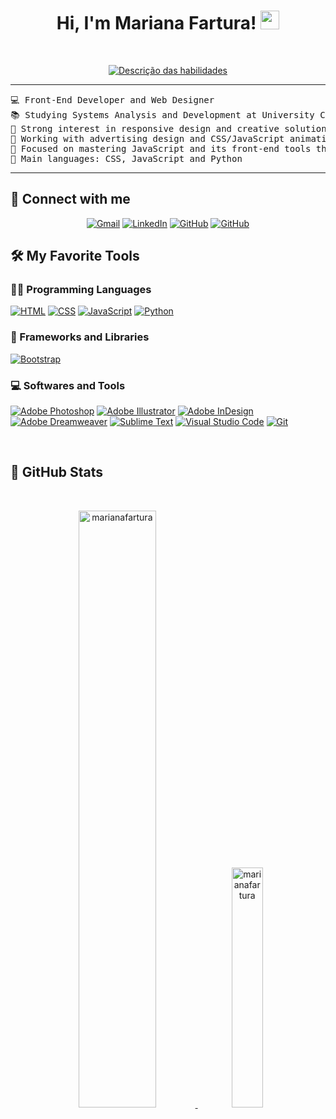 <h1 align="center">
Hi, I'm Mariana Fartura!
	<a href="https://github.com/marianafartura" target="_self">
		<img src="https://media.giphy.com/media/hvRJCLFzcasrR4ia7z/giphy.gif" width="30">
	</a>
</h1>
<br/>
<p align="center">
	<a href="https://github.com/marianafartura">
<img src="https://readme-typing-svg.herokuapp.com?font=Fira+Code&pause=1000&color=E04175&random=false&width=435&lines=System+Development+Student;Web+Designer;Freelancer;Always+learning+new+things&center=true&width=380&height=45" alt="Descrição das habilidades">
	</a>
</p>

<hr>

<pre>
💻 Front-End Developer and Web Designer
📚 Studying Systems Analysis and Development at University Center Uninter
📝 Strong interest in responsive design and creative solutions
🔭 Working with advertising design and CSS/JavaScript animations
🌱 Focused on mastering JavaScript and its front-end tools through Alura's online courses
🌟 Main languages: CSS, JavaScript and Python
</pre>
<hr>

## 🤝 Connect with me
<p align="center">
	<a href="mailto:contatomarianafartura@gmail.com"><img img src="https://img.shields.io/badge/Gmail-D14836?style=for-the-badge&logo=gmail&logoColor=white" alt="Gmail"/></a>
	<a href="https://www.linkedin.com/in/marianafartura/"><img src="https://img.shields.io/badge/LinkedIn-0077B5?style=for-the-badge&logo=linkedin&logoColor=white" alt="LinkedIn"/></a>
	<a href="https://github.com/marianafartura"><img src="https://img.shields.io/badge/GitHub-100000?style=for-the-badge&logo=github&logoColor=white" alt="GitHub"/></a>
 <a href="https://behance.com/marianafartura"><img src="https://img.shields.io/badge/Behance-0054F7?style=for-the-badge&logo=behance&logoColor=white" alt="GitHub"/></a>

</p>

## 🛠️ My Favorite Tools

### 👨‍💻 Programming Languages

<p>
    <a href="https://github.com/marianafartura"><img alt="HTML" src="https://img.shields.io/badge/HTML5-E34F26?style=for-the-badge&logo=html5&logoColor=white"></a>
    <a href="https://github.com/marianafartura"><img alt="CSS" src="https://img.shields.io/badge/CSS3-1572B6?style=for-the-badge&logo=css3&logoColor=white"></a>
    <a href="https://github.com/marianafartura"><img alt="JavaScript" src="https://img.shields.io/badge/JavaScript-323330?style=for-the-badge&logo=javascript&logoColor=F7DF1E"></a>
    <a href="https://github.com/marianafartura"><img alt="Python" src="https://img.shields.io/badge/Python-FFD43B?style=for-the-badge&logo=python&logoColor=blue"></a>

### 🧰 Frameworks and Libraries

<p>
    <a href="https://github.com/marianafartura"><img alt="Bootstrap" src="https://img.shields.io/badge/Bootstrap-563D7C?style=for-the-badge&logo=bootstrap&logoColor=white"></a>
</p>

### 💻 Softwares and Tools

<p>
    <a href="https://github.com/marianafartura"><img alt="Adobe Photoshop" src="https://img.shields.io/badge/Adobe%20Photoshop-31A8FF?style=for-the-badge&logo=Adobe%20Photoshop&logoColor=black"></a>
    <a href="https://github.com/marianafartura"><img alt="Adobe Illustrator" src="https://img.shields.io/badge/Adobe%20Illustrator-FF9A00?style=for-the-badge&logo=adobe%20illustrator&logoColor=white"></a>
    <a href="https://github.com/marianafartura"><img alt="Adobe InDesign" src="https://img.shields.io/badge/Adobe%20InDesign-FF3366?style=for-the-badge&logo=Adobe%20InDesign&logoColor=white"></a>
    <a href="https://github.com/marianafartura"><img alt="Adobe Dreamweaver" src="https://img.shields.io/badge/Adobe%20Dreamweaver-072401?style=for-the-badge&logo=Adobe%20Dreamweaver&logoColor=34F400"></a>
    <a href="https://github.com/marianafartura"><img alt="Sublime Text" src="https://img.shields.io/badge/sublime_text-%23575757.svg?&style=for-the-badge&logo=sublime-text&logoColor=important"></a>
    <a href="https://github.com/marianafartura"><img alt="Visual Studio Code" src="https://img.shields.io/badge/VSCode-0078D4?style=for-the-badge&logo=visual%20studio%20code&logoColor=white"></a>
     <a href="https://github.com/marianafartura"><img alt="Git" src="https://img.shields.io/badge/GIT-E44C30?style=for-the-badge&logo=git&logoColor=white"></a>
</p>

</br>

## <a href="https://github.com/marianafartura"></a> 🎯 GitHub Stats

<br/>
<p align="center">
	<a href="https://github.com/marianafartura">
	<img width="49.5%" src="https://github-readme-stats-git-masterrstaa-rickstaa.vercel.app/api?username=marianafartura&theme=github_dark_dimmed" alt="marianafartura">
	<img width="31.4%" src="https://github-readme-stats.vercel.app/api/top-langs/?username=marianafartura&theme=github_dark_dimmed" alt="marianafartura">
	</a>
	<br/>
</p>
</br>
